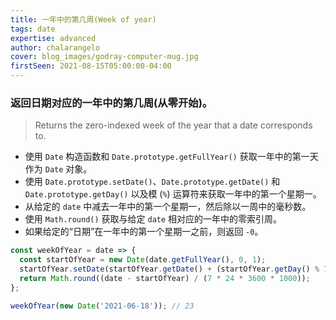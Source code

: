 ```yaml
---
title: 一年中的第几周(Week of year)
tags: date
expertise: advanced
author: chalarangelo
cover: blog_images/godray-computer-mug.jpg
firstSeen: 2021-08-15T05:00:00-04:00
---
```


### 返回日期对应的一年中的第几周(从零开始)。
> Returns the zero-indexed week of the year that a date corresponds to.

- 使用 `Date` 构造函数和 `Date.prototype.getFullYear()` 获取一年中的第一天作为 `Date` 对象。
- 使用 `Date.prototype.setDate()`、`Date.prototype.getDate()` 和 `Date.prototype.getDay()` 以及模 (`%`) 运算符来获取一年中的第一个星期一。
- 从给定的 `date` 中减去一年中的第一个星期一，然后除以一周中的毫秒数。
- 使用 `Math.round()` 获取与给定 `date` 相对应的一年中的零索引周。
- 如果给定的“日期”在一年中的第一个星期一之前，则返回 `-0`。

```js
const weekOfYear = date => {
  const startOfYear = new Date(date.getFullYear(), 0, 1);
  startOfYear.setDate(startOfYear.getDate() + (startOfYear.getDay() % 7));
  return Math.round((date - startOfYear) / (7 * 24 * 3600 * 1000));
};
```

```js
weekOfYear(new Date('2021-06-18')); // 23
```
